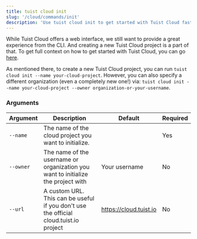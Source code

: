 ```yaml
---
title: tuist cloud init
slug: '/cloud/commands/init'
description: 'Use tuist cloud init to get started with Tuist Cloud faster than ever.'
---
```


While Tuist Cloud offers a web interface, we still want to provide a great experience from the CLI. And creating a new Tuist Cloud project is a part of that. To get full context on how to get started with Tuist Cloud, you can go [here](../get-started).

As mentioned there, to create a new Tuist Cloud project, you can run `tuist cloud init --name your-cloud-project`. However, you can also specify a different organization (even a completely new one!) via: `tuist cloud init --name your-cloud-project --owner organization-or-your-username`.

### Arguments

| Argument | Description | Default | Required |
| -------- | ----------- | ------- | -------- |
| `--name` | The name of the cloud project you want to initialize. | | Yes |
| `--owner` | The name of the username or organization you want to initialize the project with | Your username | No |
| `--url` | A custom URL. This can be useful if you don't use the official cloud.tuist.io project | https://cloud.tuist.io  | No |